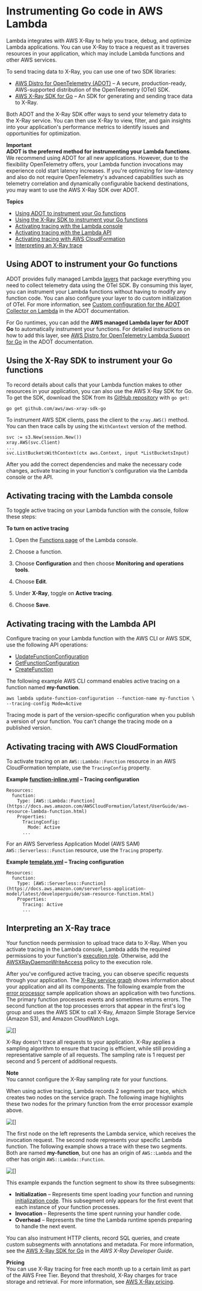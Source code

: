 # Instrumenting Go code in AWS Lambda<a name="golang-tracing"></a>

Lambda integrates with AWS X\-Ray to help you trace, debug, and optimize Lambda applications\. You can use X\-Ray to trace a request as it traverses resources in your application, which may include Lambda functions and other AWS services\.

To send tracing data to X\-Ray, you can use one of two SDK libraries:
+ [AWS Distro for OpenTelemetry \(ADOT\)](http://aws.amazon.com/otel) – A secure, production\-ready, AWS\-supported distribution of the OpenTelemetry \(OTel\) SDK\.
+ [AWS X\-Ray SDK for Go](https://docs.aws.amazon.com/xray/latest/devguide/xray-sdk-go.html) – An SDK for generating and sending trace data to X\-Ray\.

Both ADOT and the X\-Ray SDK offer ways to send your telemetry data to the X\-Ray service\. You can then use X\-Ray to view, filter, and gain insights into your application's performance metrics to identify issues and opportunities for optimization\.

**Important**  
**ADOT is the preferred method for instrumenting your Lambda functions**\. We recommend using ADOT for all new applications\. However, due to the flexibility OpenTelemetry offers, your Lambda function invocations may experience cold start latency increases\. If you're optimizing for low\-latency and also do not require OpenTelemetry's advanced capabilities such as telemetry correlation and dynamically configurable backend destinations, you may want to use the AWS X\-Ray SDK over ADOT\.

**Topics**
+ [Using ADOT to instrument your Go functions](#golang-adot)
+ [Using the X\-Ray SDK to instrument your Go functions](#golang-xray-sdk)
+ [Activating tracing with the Lambda console](#golang-tracing-console)
+ [Activating tracing with the Lambda API](#golang-tracing-api)
+ [Activating tracing with AWS CloudFormation](#golang-tracing-cloudformation)
+ [Interpreting an X\-Ray trace](#golang-tracing-interpretation)

## Using ADOT to instrument your Go functions<a name="golang-adot"></a>

ADOT provides fully managed Lambda [layers](gettingstarted-concepts.md#gettingstarted-concepts-layer) that package everything you need to collect telemetry data using the OTel SDK\. By consuming this layer, you can instrument your Lambda functions without having to modify any function code\. You can also configure your layer to do custom initialization of OTel\. For more information, see [Custom configuration for the ADOT Collector on Lambda](https://aws-otel.github.io/docs/getting-started/lambda#custom-configuration-for-the-adot-collector-on-lambda) in the ADOT documentation\.

For Go runtimes, you can add the **AWS managed Lambda layer for ADOT Go** to automatically instrument your functions\. For detailed instructions on how to add this layer, see [AWS Distro for OpenTelemetry Lambda Support for Go](https://aws-otel.github.io/docs/getting-started/lambda/lambda-go) in the ADOT documentation\.

## Using the X\-Ray SDK to instrument your Go functions<a name="golang-xray-sdk"></a>

To record details about calls that your Lambda function makes to other resources in your application, you can also use the AWS X\-Ray SDK for Go\. To get the SDK, download the SDK from its [GitHub repository](https://github.com/aws/aws-xray-sdk-go) with `go get`:

```
go get github.com/aws/aws-xray-sdk-go
```

To instrument AWS SDK clients, pass the client to the `xray.AWS()` method\. You can then trace calls by using the `WithContext` version of the method\.

```
svc := s3.New(session.New())
xray.AWS(svc.Client)
...
svc.ListBucketsWithContext(ctx aws.Context, input *ListBucketsInput)
```

After you add the correct dependencies and make the necessary code changes, activate tracing in your function's configuration via the Lambda console or the API\.

## Activating tracing with the Lambda console<a name="golang-tracing-console"></a>

To toggle active tracing on your Lambda function with the console, follow these steps:

**To turn on active tracing**

1. Open the [Functions page](https://console.aws.amazon.com/lambda/home#/functions) of the Lambda console\.

1. Choose a function\.

1. Choose **Configuration** and then choose **Monitoring and operations tools**\.

1. Choose **Edit**\.

1. Under **X\-Ray**, toggle on **Active tracing**\.

1. Choose **Save**\.

## Activating tracing with the Lambda API<a name="golang-tracing-api"></a>

Configure tracing on your Lambda function with the AWS CLI or AWS SDK, use the following API operations:
+ [UpdateFunctionConfiguration](API_UpdateFunctionConfiguration.md)
+ [GetFunctionConfiguration](API_GetFunctionConfiguration.md)
+ [CreateFunction](API_CreateFunction.md)

The following example AWS CLI command enables active tracing on a function named **my\-function**\.

```
aws lambda update-function-configuration --function-name my-function \
--tracing-config Mode=Active
```

Tracing mode is part of the version\-specific configuration when you publish a version of your function\. You can't change the tracing mode on a published version\.

## Activating tracing with AWS CloudFormation<a name="golang-tracing-cloudformation"></a>

To activate tracing on an `AWS::Lambda::Function` resource in an AWS CloudFormation template, use the `TracingConfig` property\.

**Example [function\-inline\.yml](https://github.com/awsdocs/aws-lambda-developer-guide/blob/master/templates/function-inline.yml) – Tracing configuration**  

```
Resources:
  function:
    Type: [AWS::Lambda::Function](https://docs.aws.amazon.com/AWSCloudFormation/latest/UserGuide/aws-resource-lambda-function.html)
    Properties:
      TracingConfig:
        Mode: Active
      ...
```

For an AWS Serverless Application Model \(AWS SAM\) `AWS::Serverless::Function` resource, use the `Tracing` property\.

**Example [template\.yml](https://github.com/awsdocs/aws-lambda-developer-guide/tree/main/sample-apps/blank-nodejs/template.yml) – Tracing configuration**  

```
Resources:
  function:
    Type: [AWS::Serverless::Function](https://docs.aws.amazon.com/serverless-application-model/latest/developerguide/sam-resource-function.html)
    Properties:
      Tracing: Active
      ...
```

## Interpreting an X\-Ray trace<a name="golang-tracing-interpretation"></a>

Your function needs permission to upload trace data to X\-Ray\. When you activate tracing in the Lambda console, Lambda adds the required permissions to your function's [execution role](lambda-intro-execution-role.md)\. Otherwise, add the [AWSXRayDaemonWriteAccess](https://console.aws.amazon.com/iam/home#/policies/arn:aws:iam::aws:policy/AWSXRayDaemonWriteAccess) policy to the execution role\.

After you've configured active tracing, you can observe specific requests through your application\. The [ X\-Ray service graph](https://docs.aws.amazon.com/xray/latest/devguide/xray-concepts.html#xray-concepts-servicegraph) shows information about your application and all its components\. The following example from the [error processor](samples-errorprocessor.md) sample application shows an application with two functions\. The primary function processes events and sometimes returns errors\. The second function at the top processes errors that appear in the first's log group and uses the AWS SDK to call X\-Ray, Amazon Simple Storage Service \(Amazon S3\), and Amazon CloudWatch Logs\.

![\[\]](http://docs.aws.amazon.com/lambda/latest/dg/images/sample-errorprocessor-servicemap.png)

X\-Ray doesn't trace all requests to your application\. X\-Ray applies a sampling algorithm to ensure that tracing is efficient, while still providing a representative sample of all requests\. The sampling rate is 1 request per second and 5 percent of additional requests\.

**Note**  
You cannot configure the X\-Ray sampling rate for your functions\.

When using active tracing, Lambda records 2 segments per trace, which creates two nodes on the service graph\. The following image highlights these two nodes for the primary function from the error processor example above\.

![\[\]](http://docs.aws.amazon.com/lambda/latest/dg/images/xray-servicemap-function.png)

The first node on the left represents the Lambda service, which receives the invocation request\. The second node represents your specific Lambda function\. The following example shows a trace with these two segments\. Both are named **my\-function**, but one has an origin of `AWS::Lambda` and the other has origin `AWS::Lambda::Function`\.

![\[\]](http://docs.aws.amazon.com/lambda/latest/dg/images/nodejs-xray-timeline.png)

This example expands the function segment to show its three subsegments:
+ **Initialization** – Represents time spent loading your function and running [initialization code](foundation-progmodel.md)\. This subsegment only appears for the first event that each instance of your function processes\.
+ **Invocation** – Represents the time spent running your handler code\.
+ **Overhead** – Represents the time the Lambda runtime spends preparing to handle the next event\.

You can also instrument HTTP clients, record SQL queries, and create custom subsegments with annotations and metadata\. For more information, see the [AWS X\-Ray SDK for Go](https://docs.aws.amazon.com/xray/latest/devguide/xray-sdk-python.html) in the *AWS X\-Ray Developer Guide*\.

**Pricing**  
You can use X\-Ray tracing for free each month up to a certain limit as part of the AWS Free Tier\. Beyond that threshold, X\-Ray charges for trace storage and retrieval\. For more information, see [AWS X\-Ray pricing](http://aws.amazon.com/xray/pricing/)\.